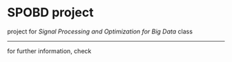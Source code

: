 # SPOBD project
project for *Signal Processing and Optimization for Big Data* class

---
for further information, check 